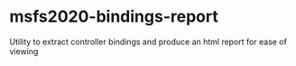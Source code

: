 # msfs2020-bindings-report
Utility to extract controller bindings and produce an html report for ease of viewing
